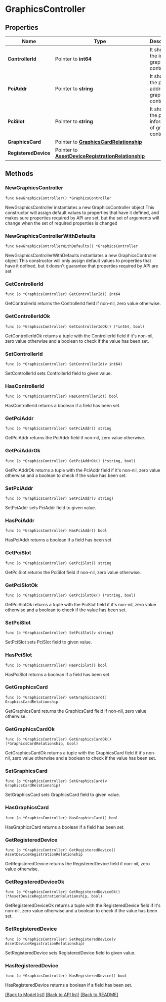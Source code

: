 # GraphicsController

## Properties

Name | Type | Description | Notes
------------ | ------------- | ------------- | -------------
**ControllerId** | Pointer to **int64** | It shows the id of graphics controller. | [optional] [readonly] 
**PciAddr** | Pointer to **string** | It shows the pci address of graphics controller. | [optional] [readonly] 
**PciSlot** | Pointer to **string** | It shows the pci slot inforamtion of graphics controller. | [optional] [readonly] 
**GraphicsCard** | Pointer to [**GraphicsCardRelationship**](graphics.Card.Relationship.md) |  | [optional] 
**RegisteredDevice** | Pointer to [**AssetDeviceRegistrationRelationship**](asset.DeviceRegistration.Relationship.md) |  | [optional] 

## Methods

### NewGraphicsController

`func NewGraphicsController() *GraphicsController`

NewGraphicsController instantiates a new GraphicsController object
This constructor will assign default values to properties that have it defined,
and makes sure properties required by API are set, but the set of arguments
will change when the set of required properties is changed

### NewGraphicsControllerWithDefaults

`func NewGraphicsControllerWithDefaults() *GraphicsController`

NewGraphicsControllerWithDefaults instantiates a new GraphicsController object
This constructor will only assign default values to properties that have it defined,
but it doesn't guarantee that properties required by API are set

### GetControllerId

`func (o *GraphicsController) GetControllerId() int64`

GetControllerId returns the ControllerId field if non-nil, zero value otherwise.

### GetControllerIdOk

`func (o *GraphicsController) GetControllerIdOk() (*int64, bool)`

GetControllerIdOk returns a tuple with the ControllerId field if it's non-nil, zero value otherwise
and a boolean to check if the value has been set.

### SetControllerId

`func (o *GraphicsController) SetControllerId(v int64)`

SetControllerId sets ControllerId field to given value.

### HasControllerId

`func (o *GraphicsController) HasControllerId() bool`

HasControllerId returns a boolean if a field has been set.

### GetPciAddr

`func (o *GraphicsController) GetPciAddr() string`

GetPciAddr returns the PciAddr field if non-nil, zero value otherwise.

### GetPciAddrOk

`func (o *GraphicsController) GetPciAddrOk() (*string, bool)`

GetPciAddrOk returns a tuple with the PciAddr field if it's non-nil, zero value otherwise
and a boolean to check if the value has been set.

### SetPciAddr

`func (o *GraphicsController) SetPciAddr(v string)`

SetPciAddr sets PciAddr field to given value.

### HasPciAddr

`func (o *GraphicsController) HasPciAddr() bool`

HasPciAddr returns a boolean if a field has been set.

### GetPciSlot

`func (o *GraphicsController) GetPciSlot() string`

GetPciSlot returns the PciSlot field if non-nil, zero value otherwise.

### GetPciSlotOk

`func (o *GraphicsController) GetPciSlotOk() (*string, bool)`

GetPciSlotOk returns a tuple with the PciSlot field if it's non-nil, zero value otherwise
and a boolean to check if the value has been set.

### SetPciSlot

`func (o *GraphicsController) SetPciSlot(v string)`

SetPciSlot sets PciSlot field to given value.

### HasPciSlot

`func (o *GraphicsController) HasPciSlot() bool`

HasPciSlot returns a boolean if a field has been set.

### GetGraphicsCard

`func (o *GraphicsController) GetGraphicsCard() GraphicsCardRelationship`

GetGraphicsCard returns the GraphicsCard field if non-nil, zero value otherwise.

### GetGraphicsCardOk

`func (o *GraphicsController) GetGraphicsCardOk() (*GraphicsCardRelationship, bool)`

GetGraphicsCardOk returns a tuple with the GraphicsCard field if it's non-nil, zero value otherwise
and a boolean to check if the value has been set.

### SetGraphicsCard

`func (o *GraphicsController) SetGraphicsCard(v GraphicsCardRelationship)`

SetGraphicsCard sets GraphicsCard field to given value.

### HasGraphicsCard

`func (o *GraphicsController) HasGraphicsCard() bool`

HasGraphicsCard returns a boolean if a field has been set.

### GetRegisteredDevice

`func (o *GraphicsController) GetRegisteredDevice() AssetDeviceRegistrationRelationship`

GetRegisteredDevice returns the RegisteredDevice field if non-nil, zero value otherwise.

### GetRegisteredDeviceOk

`func (o *GraphicsController) GetRegisteredDeviceOk() (*AssetDeviceRegistrationRelationship, bool)`

GetRegisteredDeviceOk returns a tuple with the RegisteredDevice field if it's non-nil, zero value otherwise
and a boolean to check if the value has been set.

### SetRegisteredDevice

`func (o *GraphicsController) SetRegisteredDevice(v AssetDeviceRegistrationRelationship)`

SetRegisteredDevice sets RegisteredDevice field to given value.

### HasRegisteredDevice

`func (o *GraphicsController) HasRegisteredDevice() bool`

HasRegisteredDevice returns a boolean if a field has been set.


[[Back to Model list]](../README.md#documentation-for-models) [[Back to API list]](../README.md#documentation-for-api-endpoints) [[Back to README]](../README.md)


